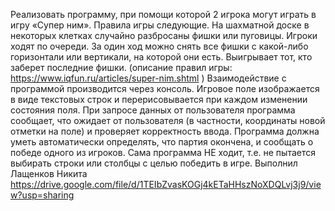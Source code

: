 Реализовать программу, при помощи которой 2 игрока могут играть в игру «Супер ним». Правила игры следующие. На шахматной доске в некоторых клетках случайно разбросаны фишки или пуговицы. Игроки ходят по очереди. За один ход можно снять все фишки с какой-либо горизонтали или вертикали, на которой они есть. Выигрывает тот, кто заберет последние фишки. (описание правил игры: https://www.iqfun.ru/articles/super-nim.shtml )
Взаимодействие с программой производится через консоль. Игровое поле изображается в виде текстовых строк и перерисовывается при каждом изменении состояния поля. При запросе данных от пользователя программа сообщает, что ожидает от пользователя (в частности, координаты новой отметки на поле) и проверяет корректность ввода. Программа должна уметь автоматически определять, что партия окончена, и сообщать о победе одного из игроков. Сама программа НЕ ходит, т.е. не пытается выбирать строки или столбцы с целью победить в игре.
Выполнил Лащенков Никита 
https://drive.google.com/file/d/1TEIbZvasKOGj4kETaHHszNoXDQLvj3j9/view?usp=sharing
